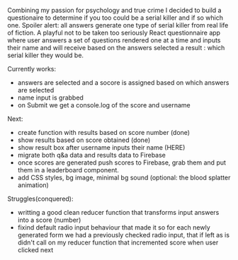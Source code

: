 Combining my passion for psychology and true crime I decided to build a questionaire to determine if you too could be a serial killer and if so which one. Spoiler alert: all answers generate one type of serial killer from real life of fiction. A playful not to be taken too seriously React questionnaire app where user answers a set of questions rendered one at a time and inputs their name and will receive based on the answers selected a result : which serial killer they would be.

Currently works:

- answers are selected and a socore is assigned based on which answers are selected
- name input is grabbed
- on Submit we get a console.log of the score and username

Next:

- create function with results based on score number (done)
- show results based on score obtained (done)
- show result box after username inputs their name (HERE)
- migrate both q&a data and results data to Firebase
- once scores are generated push scores to Firebase, grab them and put them in a leaderboard component.
- add CSS styles, bg image, minimal bg sound (optional: the blood splatter animation)

Struggles(conquered):

- writting a good clean reducer function that transforms input answers into a score (number)
- fixind default radio input behaviour that made it so for each newly generated form we had a previously checked radio input, that if left as is didn't call on my reducer function that incremented score when user clicked next
